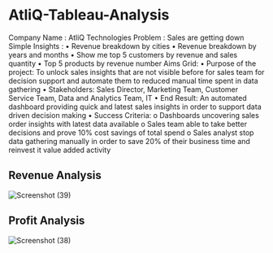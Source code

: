 # AtliQ-Tableau-Analysis

Company Name : AtliQ Technologies
Problem : Sales are getting down
Simple Insights : 
•	Revenue breakdown by cities
•	Revenue breakdown by years and months
•	Show me top 5 customers by revenue and sales quantity
•	Top 5 products by revenue number
Aims Grid:
•	Purpose of the project:  To unlock sales insights that are not visible before for sales team for decision support and automate them to reduced manual time spent in data gathering
•	Stakeholders: Sales Director, Marketing Team, Customer Service Team, Data and Analytics Team, IT
•	End Result: An automated dashboard providing quick and latest sales insights in order to support data driven decision making
•	Success Criteria: 
o	Dashboards uncovering sales order insights with latest data available
o	Sales team able to take better decisions and prove 10% cost savings of total spend
o	Sales analyst stop data gathering manually in order to save 20% of their business time and reinvest it value added activity 


## Revenue Analysis
![Screenshot (39)](https://github.com/Sutapa94/AtliQ-Tableau-Analysis/assets/99960950/32303c16-b9bc-48cb-a834-36490b199274)



## Profit Analysis
![Screenshot (38)](https://github.com/Sutapa94/AtliQ-Tableau-Analysis/assets/99960950/62afeca6-7910-4149-8f87-71a2146ffaf1)


